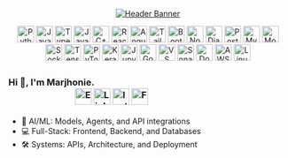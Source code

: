 

<p align="center">
  <a href="https://github.com/marjhonie-siasol">
    <!-- Corrected 'section' parameter -->
    <img src="https://capsule-render.vercel.app/api?type=wave&color=0271C6&height=150§ion=header&text=Softwareㅤ|ㅤAIㅤEngineer&fontSize=60&animation=fadeIn&fontColor=ffffff" alt="Header Banner"/>
    
  </a>
</p>

<!-- This is the new, cleaner, non-table format for skills -->
<p align="center">
  <!-- Languages -->
  <a href="https://www.python.org" target="_blank" rel="noreferrer"><img src="https://img.icons8.com/color/48/python--v1.png" alt="Python" height="30"/></a> 
  <a href="https://developer.mozilla.org/en-US/docs/Web/JavaScript" target="_blank" rel="noreferrer"><img src="https://img.icons8.com/color/48/javascript.png" alt="JavaScript" height="30"/></a> 
  <a href="https://www.typescriptlang.org/" target="_blank" rel="noreferrer"><img src="https://img.icons8.com/color/48/typescript.png" alt="TypeScript" height="30"/></a> 
  <a href="https://www.java.com" target="_blank" rel="noreferrer"><img src="https://img.icons8.com/color/48/java-coffee-cup-logo.png" alt="Java" height="30"/></a> 
  <a href="https://isocpp.org/" target="_blank" rel="noreferrer"><img src="https://img.icons8.com/color/48/c-plus-plus-logo.png" alt="C++" height="30"/></a> 
  <!-- Frontend -->
  <a href="https://react.dev/" target="_blank" rel="noreferrer"><img src="https://img.icons8.com/color/48/react-native.png" alt="React" height="30"/></a> 
  <a href="https://angular.io/" target="_blank" rel="noreferrer"><img src="https://img.icons8.com/color/48/angularjs.png" alt="Angular" height="30"/></a> 
  <a href="https://tailwindcss.com/" target="_blank" rel="noreferrer"><img src="https://img.icons8.com/color/48/tailwind_css.png" alt="Tailwind CSS" height="30"/></a> 
  <a href="https://getbootstrap.com/" target="_blank" rel="noreferrer"><img src="https://img.icons8.com/color/48/bootstrap.png" alt="Bootstrap" height="30"/></a> 
  <!-- Backend -->
  <a href="https://nodejs.org" target="_blank" rel="noreferrer"><img src="https://img.icons8.com/fluency/48/node-js.png" alt="Node.js" height="30"/></a> 
  <a href="https://www.djangoproject.com/" target="_blank" rel="noreferrer"><img src="https://img.icons8.com/external-tal-revivo-color-tal-revivo/24/external-django-a-high-level-python-web-framework-that-encourages-rapid-development-logo-color-tal-revivo.png" alt="Django" height="30"/></a> 
  <!-- Databases & ORMs -->
  <a href="https://www.postgresql.org" target="_blank" rel="noreferrer"><img src="https://img.icons8.com/color/48/postgreesql.png" alt="PostgreSQL" height="30"/></a> 
  <a href="https://www.prisma.io/" target="_blank" rel="noreferrer"><img src="https://img.icons8.com/external-those-icons-flat-those-icons/24/external-MySQL-programming-and-development-those-icons-flat-those-icons.png" alt="MySql" height="30"/></a> 
  <a href="https://www.mongodb.com/" target="_blank" rel="noreferrer"><img src="https://img.icons8.com/color/48/mongo-db.png" alt="MongoDB" height="30"/></a> 
  <a href="https://socket.io/" target="_blank" rel="noreferrer"><img src="https://img.icons8.com/color/48/supabase.png" alt="Socket.io" height="30"/></a> 
  <!-- AI / ML -->
  <a href="https://www.tensorflow.org" target="_blank" rel="noreferrer"><img src="https://img.icons8.com/color/48/tensorflow.png" alt="TensorFlow" height="30"/></a> 
  <a href="https://pytorch.org/" target="_blank" rel="noreferrer"><img src="https://img.icons8.com/fluency/48/pytorch.png" alt="PyTorch" height="30"/></a> 
  <a href="https://keras.io/" target="_blank" rel="noreferrer"><img src="https://img.icons8.com/external-others-inmotus-design/67/FA5252/external-K-alphabet-others-inmotus-design.png" alt="Keras" height="30"/></a> 
  <!-- AI / ML Tools -->
  <a href="https://opencv.org/" target="_blank" rel="noreferrer"><img src="https://img.icons8.com/fluency/48/jupyter.png" alt="Jupyter Lab" height="30"/></a> 
  <a href="https://colab.research.google.com/" target="_blank" rel="noreferrer"><img src="https://img.icons8.com/color/48/google-colab.png" alt="Google Colab" height="30"/></a> 
  <!-- Tools & Platforms -->
  <a href="https://code.visualstudio.com/" target="_blank" rel="noreferrer"><img src="https://img.icons8.com/color/48/visual-studio-code-2019.png" alt="VS Code" height="30"/></a> 
  <a href="https://www.sonarsource.com/products/sonarlint/" target="_blank" rel="noreferrer"><img src="https://img.icons8.com/fluency/48/android-studio--v2.png" alt="SonarLint" height="30"/></a> 
  <a href="https://www.docker.com/" target="_blank" rel="noreferrer"><img src="https://img.icons8.com/color/48/docker.png" alt="Docker" height="30"/></a> 
  <a href="https://aws.amazon.com" target="_blank" rel="noreferrer"><img src="https://img.icons8.com/color/48/amazon-web-services.png" alt="AWS" height="30"/></a> 
  <a href="https://www.linux.org/" target="_blank" rel="noreferrer"><img src="https://img.icons8.com/color/48/linux--v1.png" alt="Linux" height="30"/></a> 

</p>


### Hi 👋, I'm Marjhonie.ㅤㅤㅤㅤㅤㅤㅤㅤㅤㅤ         ㅤㅤㅤㅤ  ㅤㅤㅤㅤ ㅤㅤㅤㅤㅤㅤㅤㅤㅤㅤㅤㅤ<a href="siasolmarjhonie@gmail.com"><img src="https://img.icons8.com/color/48/gmail-new.png" alt="Email" width="30"/></a> <a href="https://www.linkedin.com/in/marjhonie-siasol/"><img src="https://img.icons8.com/color/48/linkedin.png" alt="LinkedIn" width="30"/></a> <a href="https://www.instagram.com/marjhonie.dev/"><img src="https://img.icons8.com/fluency/48/instagram-new.png" alt="Instagram" width="30"/></a> <a href="https://www.facebook.com/marjhonie.dev"><img src="https://img.icons8.com/color/48/facebook-new.png" alt="Facebook" width="30"/></a>

- 🤖 AI/ML: Models, Agents, and API integrations  
- 💻 Full-Stack: Frontend, Backend, and Databases  
- 🛠️ Systems: APIs, Architecture, and Deployment  
<!-- - 📚 Always learning and building new things -->

<!-- 
### 📈 Activity

<p align="center">
  <img src="https://github-readme-activity-graph.vercel.app/graph?username=marjhonie-siasol&theme=github&bg_color=0D1117&color=0271C6&line=0271C6&point=ffffff&area=true&hide_border=true" alt="Marjhonie’s GitHub Activity Graph">
</p>
-->

